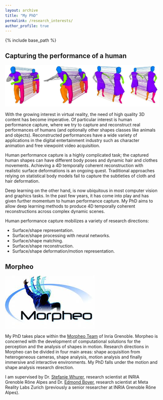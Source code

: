 ```yaml
---
layout: archive
title: "My PhD"
permalink: /research_interests/
author_profile: true
---
```

{% include base_path %}


## Capturing the performance of a human
![](/images/result3(2).jpg)

With the growing interest in virtual reality, the need of high quality 3D content has become imperative. Of particular interest is human performance capture, where we try to capture and reconstruct real performances of humans (and optionally other shapes classes like animals and objects). Reconstructed performances have a wide variety of applications in the digital entertainment industry such as character animation and free viewpoint video acquisition.

Human performance capture is a highly complicated task; the captured human shapes can have different body poses and dynamic hair and clothes movements. Achieving a 4D temporally coherent reconstruction with realistic surface deformations is an ongoing quest.
Traditional approaches relying on statistical body models fail to capture the subtleties of cloth and hair deformation. 

Deep learning on the other hand, is now ubiquitous in most computer vision and graphics tasks. In the past few years, it has come into play and has given further momentum to human performance capture. My PhD aims to allow deep learning methods to produce 4D temporally coherent reconstructions across complex dynamic scenes.

Human performance capture mobilizes a variety of research directions:
* Surface/shape representation.
* Surface/shape processing with neural networks.
* Surface/shape matching.
* Surface/shape reconstruction.
* Surface/shape deformation/motion representation.


## Morpheo
![](/images/morpheo_logo(1).jpeg)

My PhD takes place within the [Morpheo Team](https://team.inria.fr/morpheo/) of Inria Grenoble. Morpheo is concerned with the development of computational solutions for the perception and the analysis of shapes in motion. Research directions in Morpheo can be divided in four main areas: shape acquisition from heterogeneous cameras, shape analysis, motion analysis and finally immersive and interactive environments. My PhD falls under the motion and shape analysis research direction. 

I am supervised by Dr. [Stefanie Whurer](https://swuhrer.gitlabpages.inria.fr/website/), research scientist at INRIA Grenoble Rône Alpes and Dr. [Edmond Boyer](https://morpheo.inrialpes.fr/people/Boyer/), research scientist at Meta Reality Labs Zurich (previously a senior researcher at INRIA Grenoble Rône Alpes).
